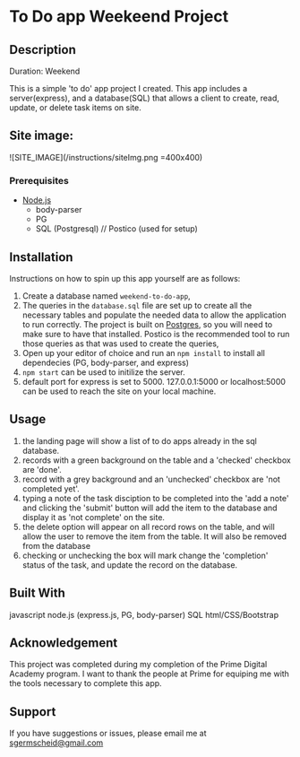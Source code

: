 
# To Do app Weekeend Project

## Description

Duration: Weekend 

This is a simple 'to do' app project I created. This app includes a server(express), and a database(SQL) that allows a client to create, read, update, or delete task items on site. 


## Site image:

![SITE_IMAGE](/instructions/siteImg.png =400x400)

### Prerequisites

- [Node.js](https://nodejs.org/en/)
    - body-parser
    - PG
    - SQL (Postgresql)  //  Postico (used for setup)


## Installation

Instructions on how to spin up this app yourself are as follows: 

1. Create a database named `weekend-to-do-app`,
2. The queries in the `database.sql` file are set up to create all the necessary tables and populate the needed data to allow the application to run correctly. The project is built on [Postgres](https://www.postgresql.org/download/), so you will need to make sure to have that installed. Postico is the recommended tool to run those queries as that was used to create the queries, 
3. Open up your editor of choice and run an `npm install` to install all dependecies (PG, body-parser, and express)
4. `npm start` can be used to initilize the server.
5. default port for express is set to 5000. 127.0.0.1:5000 or localhost:5000 can be used to reach the site on your local machine. 

## Usage

1. the landing page will show a list of to do apps already in the sql database.
2. records with a green background on the table and a 'checked' checkbox are 'done'.
3. record with a grey background and an 'unchecked' checkbox are 'not completed yet'.
4. typing a note of the task disciption to be completed into the 'add a note' and clicking the 'submit' button will add the item to the database and display it as 'not complete' on the site.
5. the delete option will appear on all record rows on the table, and will allow the user to remove the item from the table. It will also be removed from the database
6. checking or unchecking the box will mark change the 'completion' status of the task, and update the record on the database.


## Built With
javascript
node.js (express.js, PG, body-parser)
SQL
html/CSS/Bootstrap

## Acknowledgement
This project was completed during my completion of the Prime Digital Academy program. I want to thank the people at Prime for equiping me with the tools necessary to complete this app.

## Support
If you have suggestions or issues, please email me at sgermscheid@gmail.com